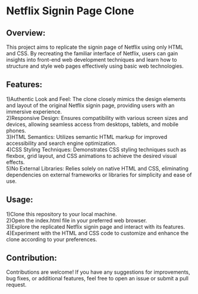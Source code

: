 # Netflix Signin Page Clone<br>
## Overview:<br>
This project aims to replicate the signin page of Netflix using only HTML and CSS. By recreating the familiar interface of Netflix, users can gain insights into front-end web development techniques and learn how to structure and style web pages effectively using basic web technologies.<br>

## Features:<br>
1)Authentic Look and Feel: The clone closely mimics the design elements and layout of the original Netflix signin page, providing users with an immersive experience.<br>
2)Responsive Design: Ensures compatibility with various screen sizes and devices, allowing seamless access from desktops, tablets, and mobile phones.<br>
3)HTML Semantics: Utilizes semantic HTML markup for improved accessibility and search engine optimization.<br>
4)CSS Styling Techniques: Demonstrates CSS styling techniques such as flexbox, grid layout, and CSS animations to achieve the desired visual effects.<br>
5)No External Libraries: Relies solely on native HTML and CSS, eliminating dependencies on external frameworks or libraries for simplicity and ease of use.<br>
## Usage:<br>
1)Clone this repository to your local machine.<br>
2)Open the index.html file in your preferred web browser.<br>
3)Explore the replicated Netflix signin page and interact with its features.<br>
4)Experiment with the HTML and CSS code to customize and enhance the clone according to your preferences.<br>
## Contribution:<br>
Contributions are welcome! If you have any suggestions for improvements, bug fixes, or additional features, feel free to open an issue or submit a pull request.<br>
